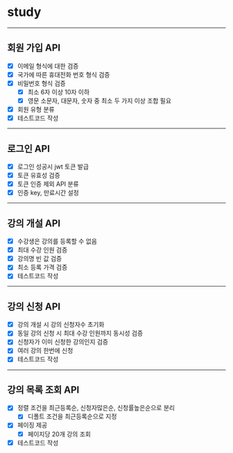 # study

---
## 회원 가입 API

-[x] 이메일 형식에 대한 검증
-[x] 국가에 따른 휴대전화 번호 형식 검증
-[x] 비밀번호 형식 검증
    -[x] 최소 6자 이상 10자 이하
    -[x] 영문 소문자, 대문자, 숫자 중 최소 두 가지 이상 조합 필요
-[x] 회원 유형 분류
-[x] 테스트코드 작성
---
## 로그인 API

-[x] 로그인 성공시 jwt 토큰 발급
-[x] 토큰 유효성 검증
-[x] 토큰 인증 제외 API 분류
-[x] 인증 key, 만료시간 설정
---
## 강의 개설 API

-[x] 수강생은 강의를 등록할 수 없음
-[x] 최대 수강 인원 검증
-[x] 강의명 빈 값 검증
-[x] 최소 등록 가격 검증
-[x] 테스트코드 작성
---
## 강의 신청 API
-[x] 강의 개설 시 강의 신청자수 초기화
-[x] 동일 강의 신청 시 최대 수강 인원까지 동시성 검증
-[x] 신청자가 이미 신청한 강의인지 검증
-[x] 여러 강의 한번에 신청
-[x] 테스트코드 작성
---
## 강의 목록 조회 API
-[x] 정렬 조건을 최근등록순, 신청자많은순, 신청률높은순으로 분리
  -[x] 디폴트 조건을 최근등록순으로 지정
-[x] 페이징 제공
  - [x] 페이지당 20개 강의 조회
-[x] 테스트코드 작성